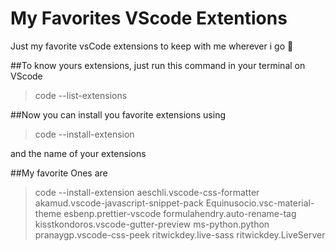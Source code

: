 # My Favorites VScode Extentions
Just my favorite vsCode extensions to keep with me wherever i go 💖


##To know yours extensions, just run this command in your terminal on VScode

> code --list-extensions

##Now you can install you favorite extensions using

> code --install-extension

and the name of your extensions

##My favorite Ones are

> code --install-extension
> aeschli.vscode-css-formatter
> akamud.vscode-javascript-snippet-pack
> Equinusocio.vsc-material-theme
> esbenp.prettier-vscode
> formulahendry.auto-rename-tag
> kisstkondoros.vscode-gutter-preview
> ms-python.python
> pranaygp.vscode-css-peek
> ritwickdey.live-sass
> ritwickdey.LiveServer
